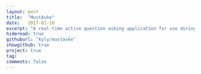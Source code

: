 ```yaml
---
layout: post
title:  "MustAske"
date:   2017-01-18
excerpt: "A real-time active question asking application for use during lectures"
hideread: true
githuburl: "kyly/mustaske"
showgithub: true
project: true
tag:
comments: false
---
```

